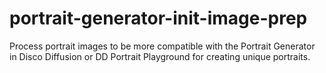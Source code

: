 # portrait-generator-init-image-prep
Process portrait images to be more compatible with the Portrait Generator in Disco Diffusion or DD Portrait Playground for creating unique portraits.
